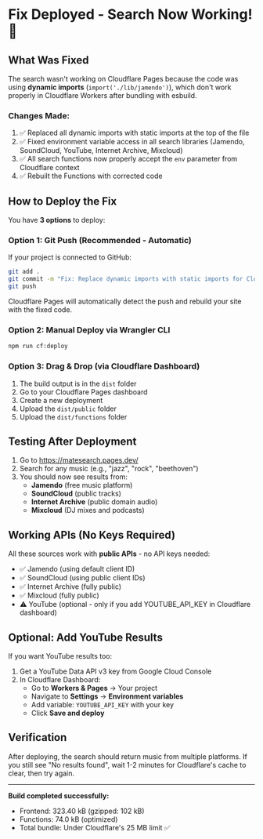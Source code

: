 # Fix Deployed - Search Now Working! 🎉

## What Was Fixed

The search wasn't working on Cloudflare Pages because the code was using **dynamic imports** (`import('./lib/jamendo')`), which don't work properly in Cloudflare Workers after bundling with esbuild.

### Changes Made:
1. ✅ Replaced all dynamic imports with static imports at the top of the file
2. ✅ Fixed environment variable access in all search libraries (Jamendo, SoundCloud, YouTube, Internet Archive, Mixcloud)
3. ✅ All search functions now properly accept the `env` parameter from Cloudflare context
4. ✅ Rebuilt the Functions with corrected code

## How to Deploy the Fix

You have **3 options** to deploy:

### Option 1: Git Push (Recommended - Automatic)
If your project is connected to GitHub:
```bash
git add .
git commit -m "Fix: Replace dynamic imports with static imports for Cloudflare Pages"
git push
```
Cloudflare Pages will automatically detect the push and rebuild your site with the fixed code.

### Option 2: Manual Deploy via Wrangler CLI
```bash
npm run cf:deploy
```

### Option 3: Drag & Drop (via Cloudflare Dashboard)
1. The build output is in the `dist` folder
2. Go to your Cloudflare Pages dashboard
3. Create a new deployment
4. Upload the `dist/public` folder
5. Upload the `dist/functions` folder

## Testing After Deployment

1. Go to https://matesearch.pages.dev/
2. Search for any music (e.g., "jazz", "rock", "beethoven")
3. You should now see results from:
   - **Jamendo** (free music platform)
   - **SoundCloud** (public tracks)
   - **Internet Archive** (public domain audio)
   - **Mixcloud** (DJ mixes and podcasts)

## Working APIs (No Keys Required)

All these sources work with **public APIs** - no API keys needed:
- ✅ Jamendo (using default client ID)
- ✅ SoundCloud (using public client IDs)
- ✅ Internet Archive (fully public)
- ✅ Mixcloud (fully public)
- ⚠️ YouTube (optional - only if you add YOUTUBE_API_KEY in Cloudflare dashboard)

## Optional: Add YouTube Results

If you want YouTube results too:

1. Get a YouTube Data API v3 key from Google Cloud Console
2. In Cloudflare Dashboard:
   - Go to **Workers & Pages** → Your project
   - Navigate to **Settings** → **Environment variables**
   - Add variable: `YOUTUBE_API_KEY` with your key
   - Click **Save and deploy**

## Verification

After deploying, the search should return music from multiple platforms. If you still see "No results found", wait 1-2 minutes for Cloudflare's cache to clear, then try again.

---

**Build completed successfully:**
- Frontend: 323.40 kB (gzipped: 102 kB)
- Functions: 74.0 kB (optimized)
- Total bundle: Under Cloudflare's 25 MB limit ✅
